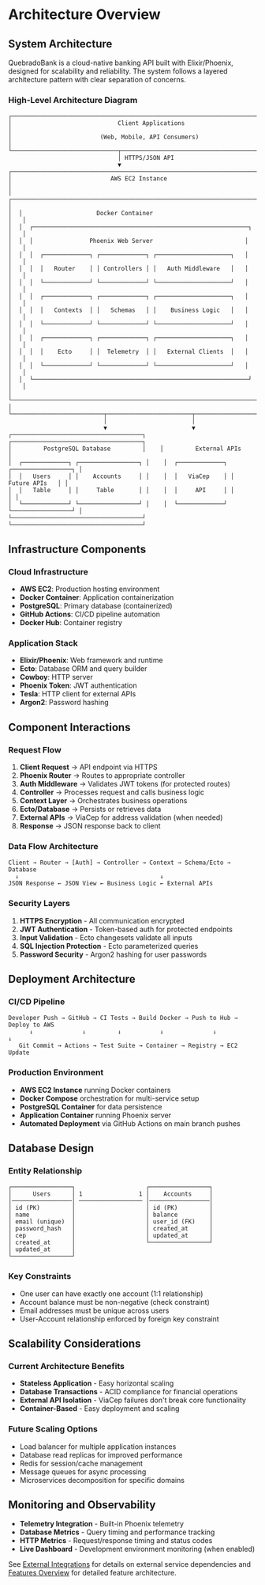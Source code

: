 # Architecture Overview

## System Architecture

QuebradoBank is a cloud-native banking API built with Elixir/Phoenix, designed for scalability and reliability. The system follows a layered architecture pattern with clear separation of concerns.

### High-Level Architecture Diagram

```
┌─────────────────────────────────────────────────────────────────────────────┐
│                              Client Applications                             │
│                         (Web, Mobile, API Consumers)                        │
└──────────────────────────────┬──────────────────────────────────────────────┘
                               │ HTTPS/JSON API
                               ▼
┌─────────────────────────────────────────────────────────────────────────────┐
│                            AWS EC2 Instance                                 │
│  ┌─────────────────────────────────────────────────────────────────────┐   │
│  │                     Docker Container                                │   │
│  │  ┌─────────────────────────────────────────────────────────────┐   │   │
│  │  │                Phoenix Web Server                          │   │   │
│  │  │  ┌─────────────┐ ┌─────────────┐ ┌─────────────────────┐   │   │   │
│  │  │  │   Router    │ │ Controllers │ │   Auth Middleware   │   │   │   │
│  │  │  └─────────────┘ └─────────────┘ └─────────────────────┘   │   │   │
│  │  │  ┌─────────────┐ ┌─────────────┐ ┌─────────────────────┐   │   │   │
│  │  │  │   Contexts  │ │   Schemas   │ │    Business Logic   │   │   │   │
│  │  │  └─────────────┘ └─────────────┘ └─────────────────────┘   │   │   │
│  │  │  ┌─────────────┐ ┌─────────────┐ ┌─────────────────────┐   │   │   │
│  │  │  │    Ecto     │ │  Telemetry  │ │   External Clients  │   │   │   │
│  │  │  └─────────────┘ └─────────────┘ └─────────────────────┘   │   │   │
│  │  └─────────────────────────────────────────────────────────────┘   │   │
│  └─────────────────────────────────────────────────────────────────────┘   │
└──────────────────────────┬────────────────────────┬─────────────────────────┘
                           │                        │
                           ▼                        ▼
┌─────────────────────────────────────┐    ┌─────────────────────────────────────┐
│         PostgreSQL Database         │    │         External APIs              │
│  ┌─────────────┐ ┌─────────────────┐ │    │  ┌─────────────┐ ┌─────────────────┐ │
│  │   Users     │ │    Accounts     │ │    │  │   ViaCep    │ │   Future APIs   │ │
│  │   Table     │ │     Table       │ │    │  │     API     │ │                 │ │
│  └─────────────┘ └─────────────────┘ │    │  └─────────────┘ └─────────────────┘ │
└─────────────────────────────────────┘    └─────────────────────────────────────┘
```

## Infrastructure Components

### Cloud Infrastructure
- **AWS EC2**: Production hosting environment
- **Docker Container**: Application containerization
- **PostgreSQL**: Primary database (containerized)
- **GitHub Actions**: CI/CD pipeline automation
- **Docker Hub**: Container registry

### Application Stack
- **Elixir/Phoenix**: Web framework and runtime
- **Ecto**: Database ORM and query builder
- **Cowboy**: HTTP server
- **Phoenix Token**: JWT authentication
- **Tesla**: HTTP client for external APIs
- **Argon2**: Password hashing

## Component Interactions

### Request Flow
1. **Client Request** → API endpoint via HTTPS
2. **Phoenix Router** → Routes to appropriate controller
3. **Auth Middleware** → Validates JWT tokens (for protected routes)
4. **Controller** → Processes request and calls business logic
5. **Context Layer** → Orchestrates business operations
6. **Ecto/Database** → Persists or retrieves data
7. **External APIs** → ViaCep for address validation (when needed)
8. **Response** → JSON response back to client

### Data Flow Architecture
```
Client → Router → [Auth] → Controller → Context → Schema/Ecto → Database
  ↓                                        ↓
JSON Response ← JSON View ← Business Logic ← External APIs
```

### Security Layers
1. **HTTPS Encryption** - All communication encrypted
2. **JWT Authentication** - Token-based auth for protected endpoints  
3. **Input Validation** - Ecto changesets validate all inputs
4. **SQL Injection Protection** - Ecto parameterized queries
5. **Password Security** - Argon2 hashing for user passwords

## Deployment Architecture

### CI/CD Pipeline
```
Developer Push → GitHub → CI Tests → Build Docker → Push to Hub → Deploy to AWS
      ↓              ↓         ↓           ↓              ↓            ↓
   Git Commit → Actions → Test Suite → Container → Registry → EC2 Update
```

### Production Environment
- **AWS EC2 Instance** running Docker containers
- **Docker Compose** orchestration for multi-service setup
- **PostgreSQL Container** for data persistence
- **Application Container** running Phoenix server
- **Automated Deployment** via GitHub Actions on main branch pushes

## Database Design

### Entity Relationship
```
┌─────────────────┐                    ┌─────────────────┐
│      Users      │ 1                1 │    Accounts     │
│─────────────────│ ────────────────── │─────────────────│
│ id (PK)         │                    │ id (PK)         │
│ name            │                    │ balance         │
│ email (unique)  │                    │ user_id (FK)    │
│ password_hash   │                    │ created_at      │
│ cep             │                    │ updated_at      │
│ created_at      │                    └─────────────────┘
│ updated_at      │
└─────────────────┘
```

### Key Constraints
- One user can have exactly one account (1:1 relationship)
- Account balance must be non-negative (check constraint)
- Email addresses must be unique across users
- User-Account relationship enforced by foreign key constraint

## Scalability Considerations

### Current Architecture Benefits
- **Stateless Application** - Easy horizontal scaling
- **Database Transactions** - ACID compliance for financial operations  
- **External API Isolation** - ViaCep failures don't break core functionality
- **Container-Based** - Easy deployment and scaling

### Future Scaling Options
- Load balancer for multiple application instances
- Database read replicas for improved performance
- Redis for session/cache management
- Message queues for async processing
- Microservices decomposition for specific domains

## Monitoring and Observability

- **Telemetry Integration** - Built-in Phoenix telemetry
- **Database Metrics** - Query timing and performance tracking
- **HTTP Metrics** - Request/response timing and status codes
- **Live Dashboard** - Development environment monitoring (when enabled)

See [External Integrations](integrations.md) for details on external service dependencies and [Features Overview](features.md) for detailed feature architecture.